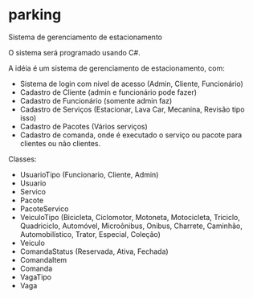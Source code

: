 # parking
Sistema de gerenciamento de estacionamento

O sistema será programado usando C#.

A idéia é um sistema de gerenciamento de estacionamento, com:
- Sistema de login com nivel de acesso (Admin, Cliente, Funcionário)
- Cadastro de Cliente (admin e funcionário pode fazer)
- Cadastro de Funcionário (somente admin faz)
- Cadastro de Serviços (Estacionar, Lava Car, Mecanina, Revisão tipo isso)
- Cadastro de Pacotes (Vários serviços)
- Cadastro de comanda, onde é executado o serviço ou pacote para clientes ou não clientes.

Classes:
- UsuarioTipo (Funcionario, Cliente, Admin)
- Usuario
- Servico
- Pacote
- PacoteServico
- VeiculoTipo (Bicicleta, Ciclomotor, Motoneta, Motocicleta, Triciclo, Quadriciclo, Automóvel, Microônibus, Onibus, Charrete, Caminhão, Automobilístico, Trator, Especial, Coleção) 
- Veiculo
- ComandaStatus (Reservada, Ativa, Fechada)
- ComandaItem
- Comanda
- VagaTipo
- Vaga
